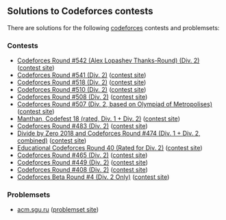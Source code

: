 ## Solutions to Codeforces contests

There are solutions for the following [codeforces](http://codeforces.com/) contests and problemsets:

### Contests

* [Codeforces Round #542 (Alex Lopashev Thanks-Round) (Div. 2)](1130) ([contest site](https://codeforces.com/contest/1130))
* [Codeforces Round #541 (Div. 2)](1131) ([contest site](https://codeforces.com/contest/1131))
* [Codeforces Round #518 (Div. 2)](1068) ([contest site](https://codeforces.com/contest/1068))
* [Codeforces Round #510 (Div. 2)](1042) ([contest site](https://codeforces.com/contest/1042))
* [Codeforces Round #508 (Div. 2)](1038) ([contest site](https://codeforces.com/contest/1040))
* [Codeforces Round #507 (Div. 2, based on Olympiad of Metropolises)](1040) ([contest site](https://codeforces.com/contest/1040))
* [Manthan, Codefest 18 (rated, Div. 1 + Div. 2)](1037) ([contest site](https://codeforces.com/contest/1037))
* [Codeforces Round #483 (Div. 2)](0984) ([contest site](http://codeforces.com/contest/984))
* [Divide by Zero 2018 and Codeforces Round #474 (Div. 1 + Div. 2, combined)](0960) ([contest site](http://codeforces.com/contest/954))
* [Educational Codeforces Round 40 (Rated for Div. 2)](0954) ([contest site](http://codeforces.com/contest/954))
* [Codeforces Round #465 (Div. 2)](0935) ([contest site](http://codeforces.com/contest/935))
* [Codeforces Round #449 (Div. 2)](0897) ([contest site](http://codeforces.com/contest/897))
* [Codeforces Round #408 (Div. 2)](0796) ([contest site](http://codeforces.com/contest/796))
* [Codeforces Beta Round #4 (Div. 2 Only)](0004) ([contest site](https://codeforces.com/contests/4))

### Problemsets

* [acm.sgu.ru](acmsguru) ([problemset site](https://codeforces.com/problemsets/acmsguru))
